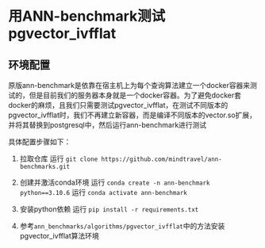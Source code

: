 # 用ANN-benchmark测试pgvector_ivfflat

## 环境配置
原版ann-benchmark是依靠在宿主机上为每个查询算法建立一个docker容器来测试的，但是目前我们的服务器本身就是一个docker容器。为了避免docker套docker的麻烦，且我们只需要测试pgvector_ivfflat，在测试不同版本的pgvector_ivfflat时，我们不再建立新容器，而是编译不同版本的vector.so扩展，并将其替换到postgresql中，然后运行ann-benchmark进行测试

具体配置步骤如下：

1. 拉取仓库
运行 `git clone https://github.com/mindtravel/ann-benchmarks.git`

2. 创建并激活conda环境
运行 `conda create -n ann-benchmark python==3.10.6`
运行 `conda activate ann-benchmark`

3. 安装python依赖
运行 `pip install -r requirements.txt`

4. 参考`ann_benchmarks/algorithms/pgvector_ivfflat`中的方法安装pgvector_ivfflat算法环境
